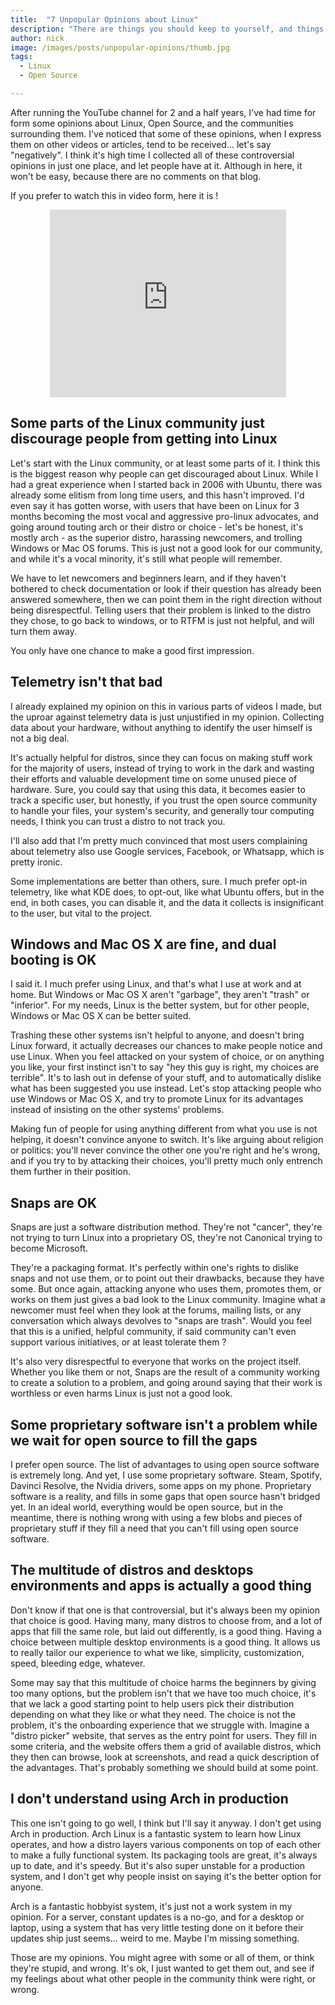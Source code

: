 ```yaml
---
title:  "7 Unpopular Opinions about Linux"
description: "There are things you should keep to yourself, and things you shouldn't. No idea where this falls."
author: nick
image: /images/posts/unpopular-opinions/thumb.jpg
tags:
  - Linux
  - Open Source

---
```


After running the YouTube channel for 2 and a half years, I've had time for form some opinions about Linux, Open Source, and the communities surrounding them. I've noticed that some of these opinions, when I express them on other videos or articles, tend to be received... let's say "negatively". I think it's high time I collected all of these controversial opinions in just one place, and let people have at it. Although in here, it won't be easy, because there are no comments on that blog.

If you prefer to watch this in video form, here it is !

<p align="center"><iframe style="width:75%;height:300px;" src="https://www.youtube.com/embed/w5TjoBxqBZw" frameborder="0" allow="accelerometer; autoplay; encrypted-media; gyroscope; picture-in-picture" allowfullscreen></iframe></p>


## Some parts of the Linux community just discourage people from getting into Linux

Let's start with the Linux community, or at least some parts of it. I think this is the biggest reason why people can get discouraged about Linux. While I had a great experience when I started back in 2006 with Ubuntu, there was already some elitism from long time users, and this hasn't improved. I'd even say it has gotten worse, with users that have been on Linux for 3 months becoming the most vocal and aggressive pro-linux advocates, and going around touting arch or their distro or choice - let's be honest, it's mostly arch - as the superior distro, harassing newcomers, and trolling Windows or Mac OS forums. This is just not a good look for our community, and while it's a vocal minority, it's still what people will remember.

We have to let newcomers and beginners learn, and if they haven't bothered to check documentation or look if their question has already been answered somewhere, then we can point them in the right direction without being disrespectful. Telling users that their problem is linked to the distro they chose, to go back to windows, or to RTFM is just not helpful, and will turn them away.

You only have one chance to make a good first impression.

## Telemetry isn't that bad

I already explained my opinion on this in various parts of videos I made, but the uproar against telemetry data is just unjustified in my opinion. Collecting data about your hardware, without anything to identify the user himself is not a big deal.

It's actually helpful for distros, since they can focus on making stuff work for the majority of users, instead of trying to work in the dark and wasting their efforts and valuable development time on some unused piece of hardware. Sure, you could say that using this data, it becomes easier to track a specific user, but honestly, if you trust the open source community to handle your files, your system's security, and generally tour computing needs, I think you can trust a distro to not track you.

I'll also add that I'm pretty much convinced that most users complaining about telemetry also use Google services, Facebook, or Whatsapp, which is pretty ironic.

Some implementations are better than others, sure. I much prefer opt-in telemetry, like what KDE does, to opt-out, like what Ubuntu offers, but in the end, in both cases, you can disable it, and the data it collects is insignificant to the user, but vital to the project.

## Windows and Mac OS X are fine, and dual booting is OK

I said it. I much prefer using Linux, and that's what I use at work and at home. But Windows or Mac OS X aren't "garbage", they aren't "trash" or "inferior". For my needs, Linux is the better system, but for other people, Windows or Mac OS X can be better suited.

Trashing these other systems isn't helpful to anyone, and doesn't bring Linux forward, it actually decreases our chances to make people notice and use Linux. When you feel attacked on your system of choice, or on anything you like, your first instinct isn't to say "hey this guy is right, my choices are terrible". It's to lash out in defense of your stuff, and to automatically dislike what has been suggested you use instead. Let's stop attacking people who use Windows or Mac OS X, and try to promote Linux for its advantages instead of insisting on the other systems' problems.

Making fun of people for using anything different from what you use is not helping, it doesn't convince anyone to switch. It's like arguing about religion or politics: you'll never convince the other one you're right and he's wrong, and if you try to by attacking their choices, you'll pretty much only entrench them further in their position.

## Snaps are OK

Snaps are just a software distribution method. They're not "cancer", they're not trying to turn Linux into a proprietary OS, they're not Canonical trying to become Microsoft.

They're a packaging format. It's perfectly within one's rights to dislike snaps and not use them, or to point out their drawbacks, because they have some. But once again, attacking anyone who uses them, promotes them, or works on them just gives a bad look to the Linux community. Imagine what a newcomer must feel when they look at the forums, mailing lists, or any conversation which always devolves to "snaps are trash". Would you feel that this is a unified, helpful community, if said community can't even support various initiatives, or at least tolerate them ?

It's also very disrespectful to everyone that works on the project itself. Whether you like them or not, Snaps are the result of a community working to create a solution to a problem, and going around saying that their work is worthless or even harms Linux is just not a good look.

## Some proprietary software isn't a problem while we wait for open source to fill the gaps

I prefer open source. The list of advantages to using open source software is extremely long. And yet, I use some proprietary software. Steam, Spotify, Davinci Resolve, the Nvidia drivers, some apps on my phone. Proprietary software is a reality, and fills in some gaps that open source hasn't bridged yet. In an ideal world, everything would be open source, but in the meantime, there is nothing wrong with using a few blobs and pieces of proprietary stuff if they fill a need that you can't fill using open source software.

## The multitude of distros and desktops environments and apps is actually a good thing

Don't know if that one is that controversial, but it's always been my opinion that choice is good. Having many, many distros to choose from, and a lot of apps that fill the same role, but laid out differently, is a good thing. Having a choice between multiple desktop environments is a good thing. It allows us to really tailor our experience to what we like, simplicity, customization, speed, bleeding edge, whatever.

Some may say that this multitude of choice harms the beginners by giving too many options, but the problem isn't that we have too much choice, it's that we lack a good starting point to help users pick their distribution depending on what they like or what they need. The choice is not the problem, it's the onboarding experience that we struggle with. Imagine a "distro picker" website, that serves as the entry point for users. They fill in some criteria, and the website offers them a grid of available distros, which they then can browse, look at screenshots, and read a quick description of the advantages. That's probably something we should build at some point.


## I don't understand using Arch in production

This one isn't going to go well, I think but I'll say it anyway. I don't get using Arch in production. Arch Linux is a fantastic system to learn how Linux operates, and how a distro layers various components on top of each other to make a fully functional system. Its packaging tools are great, it's always up to date, and it's speedy. But it's also super unstable for a production system, and I don't get why people insist on saying it's the better option for anyone.

Arch is a fantastic hobbyist system, it's just not a work system in my opinion. For a server, constant updates is a no-go, and for a desktop or laptop, using a system that has very little testing done on it before their updates ship just seems... weird to me. Maybe I'm missing something.


Those are my opinions. You might agree with some or all of them, or think they're stupid, and wrong. It's ok, I just wanted to get them out, and see if my feelings about what other people in the community think were right, or wrong.


